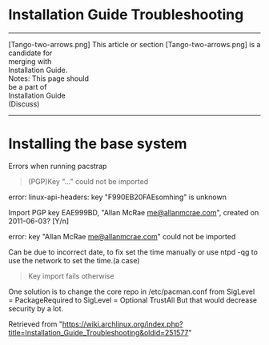 Installation Guide Troubleshooting
==================================

  ------------------------ ------------------------ ------------------------
  [Tango-two-arrows.png]   This article or section  [Tango-two-arrows.png]
                           is a candidate for       
                           merging with             
                           Installation Guide.      
                           Notes: This page should  
                           be a part of             
                           Installation Guide       
                           (Discuss)                
  ------------------------ ------------------------ ------------------------

Installing the base system
==========================

Errors when running pacstrap

> (PGP)Key "..." could not be imported

error: linux-api-headers: key "F990EB20FAEsomhing" is unknown 

Import PGP key EAE999BD, "Allan McRae <me@allanmcrae.com>", created on
2011-06-03? [Y/n]

error: key "Allan McRae <me@allanmcrae.com>" could not be imported

Can be due to incorrect date, to fix set the time manually or use
ntpd -qg to use the network to set the time.(a case)

> Key import fails otherwise

One solution is to change the core repo in /etc/pacman.conf from
SigLevel = PackageRequired to SigLevel = Optional TrustAll But that
would decrease security by a lot.

Retrieved from
"https://wiki.archlinux.org/index.php?title=Installation_Guide_Troubleshooting&oldid=251577"